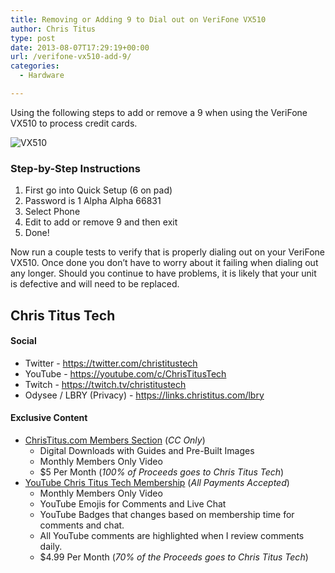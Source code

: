 ```yaml
---
title: Removing or Adding 9 to Dial out on VeriFone VX510
author: Chris Titus
type: post
date: 2013-08-07T17:29:19+00:00
url: /verifone-vx510-add-9/
categories:
  - Hardware

---
```

Using the following steps to add or remove a 9 when using the VeriFone VX510 to process credit cards.<!--more-->

![VX510](/images/2013/08/33937_Vx510hero-e1375896480531.jpg)

### Step-by-Step Instructions

  1. First go into Quick Setup (6 on pad)
  2. Password is 1 Alpha Alpha 66831
  3. Select Phone
  4. Edit to add or remove 9 and then exit
  5. Done!

Now run a couple tests to verify that is properly dialing out on your VeriFone VX510. Once done you don&#8217;t have to worry about it failing when dialing out any longer. Should you continue to have problems, it is likely that your unit is defective and will need to be replaced.

## Chris Titus Tech

#### Social

- Twitter - <https://twitter.com/christitustech>
- YouTube - <https://youtube.com/c/ChrisTitusTech>
- Twitch - <https://twitch.tv/christitustech>
- Odysee / LBRY (Privacy) - <https://links.christitus.com/lbry>

#### Exclusive Content

- [ChrisTitus.com Members Section][1] (_CC Only_)
  - Digital Downloads with Guides and Pre-Built Images
  - Monthly Members Only Video
  - $5 Per Month (_100% of Proceeds goes to Chris Titus Tech_)
- [YouTube Chris Titus Tech Membership][2] (_All Payments Accepted_)
  - Monthly Members Only Video
  - YouTube Emojis for Comments and Live Chat
  - YouTube Badges that changes based on membership time for comments and chat.
  - All YouTube comments are highlighted when I review comments daily. 
  - $4.99 Per Month (_70% of the Proceeds goes to Chris Titus Tech_)

 [1]: https://portal.christitus.com
 [2]: https://links.christitus.com/join